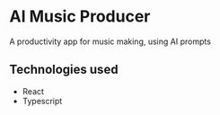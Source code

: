 # AI Music Producer
A productivity app for music making, using AI prompts

## Technologies used
- React
- Typescript